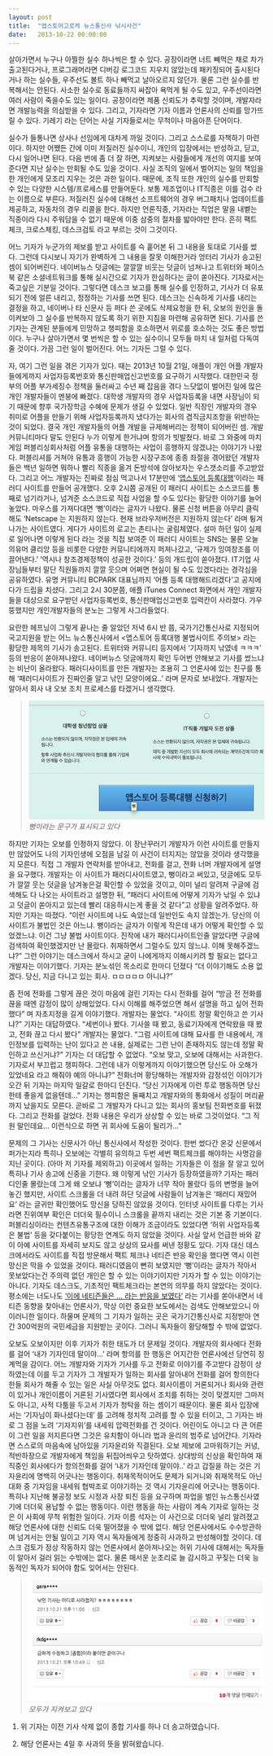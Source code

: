 ```yaml
---
layout: post
title:  "앱스토어고로케 뉴스통신사 낚시사건"
date:   2013-10-22 00:00:00
---
```



살아가면서 누구나 아찔한 실수 하나씩은 할 수 있다. 공장이라면 너트 빼먹은 채로 차가 출고된다거나, 프로그래머라면 디버깅 로그코드 지우지 않았는데 패키징되어 출시된다거나 하는 실수들, 우주선도 볼트 하나 빼먹고 날아오르지 않던가. 물론 그런 실수를 반복해서는 안된다. 사소한 실수로 동료들까지 싸잡아 욕먹게 될 수도 있고, 우주선이라면 여러 사람이 죽을수도 있는 일이다. 공장이라면 제품 신뢰도가 추락할 것이며, 개발자라면 개발능력을 의심받을 수 있다. 그리고, 기자라면 기자 이름과 언론사의 신뢰를 망가뜨릴 수 있다. 기레기 라는 단어는 사실 기자들로서는 무척이나 마음아픈 단어이다.


실수가 들통나면 상사나 선임에게 대차게 까일 것이다. 그리고 스스로를 자책하기 마련이다. 하지만 어쨌든 간에 이미 저질러진 실수이니, 개인의 입장에서는 반성하고, 딛고, 다시 일어나면 된다. 다음 번에 좀 더 잘 하면, 지켜보는 사람들에게 개선의 여지를 보여준다면 지난 실수는 만회될 수도 있을 것이다. 사실 조직의 일에서 벌어지는 일의 책임을 한 개인에게 모조리 지우는 것은 과한 일이다. 때문에, 조직 또한 개인의 실수를 만회할 수 있는 다양한 시스템/프로세스를 만들어둔다. 보통 제조업이나 IT직종은 이를 검수 라는 이름으로 부른다. 저질러진 실수에 대해선 소프트웨어의 경우 버그패치나 업데이트를 제공하고, 자동차의 경우 리콜을 한다. 하지만 언론직종, 기자라는 직업은 말을 내벹는 직종이라 다시 주워담을 수 없기 때문에 이중 삼중의 절차를 밟아야만 한다. 흔히 팩트 체크, 크로스체킹, 데스크검토 라고 부르는 것이 그것이다.


어느 기자가 누군가의 제보를 받고 사이트를 슥 훝어본 뒤 그 내용을 토대로 기사를 썼다. 그런데 다시보니 자기가 완벽하게 그 내용을 잘못 이해한거라 엉터리 기사가 송고된 셈이 되어버린다. 네이버뉴스 덧글에는 깔깔깔 비웃는 덧글이 넘쳐나고 트위터와 페이스북 같은 소셜네트워크를 통해 실시간으로 기자가 한심하다는 글이 쏟아진다. 기자로서는 죽고싶은 기분일 것이다. 그렇다면 데스크 보고를 통해 실수를 인정하고, 기사가 더 유포되기 전에 얼른 내리고, 정정하는 기사를 쓰면 된다. 데스크는 신속하게 기사를 내리는 결정을 하고, 네이버나 타 신문사 등 퍼다 쓴 곳에도 삭제요청을 한 뒤, 오보의 원인을 돌이켜보아 그 실수를 반복하지 않도록 하기 위한 지침을 마련해 공유하면 된다. 기사를 쓴 기자는 관계된 분들에게 민망하고 챙피함을 호소하면서 위로를 호소하는 것도 좋은 방법이다. 누구나 살아가면서 몇 번씩은 할 수 있는 실수이니 모두들 마치 내 일처럼 다독여줄 것이다. 가끔 그런 일이 벌어진다. 어느 기자든 그럴 수 있다.


자, 여기 그런 일을 겪은 기자가 있다. 때는 2013년 10월 21일, 애플이 개인 어플 개발자들에게까지 사업자등록번호와 통신판매업신고번호를 요구하기 시작했다. 대한민국 정부의 어플 부가세징수 정책을 둘러싸고 수년 째 잡음을 겪다 느닷없이 벌어진 일에 많은 개인 개발자들이 멘붕에 빠졌다. 대학생 개발자의 경우 사업자등록을 내면 사장님이 되기 때문에 향후 국가장학금 수혜에 문제가 생길 수 있었다. 일반 직장인 개발자의 경우 취미로 어플을 만들기 위해 사업자등록까지 냈다가는 회사의 겸직금지조항을 위반하는 것이 되었다. 결국 개인 개발자들의 어플 개발을 규제해버리는 정책이 되어버린 셈. 개발커뮤니티마다 말도 안된다 누가 이렇게 한거냐며 항의가 빗발쳤다. 바로 그 와중에 마치 게임 퍼블리싱회사처럼 어플 유통을 대행하는 사업이 흥행하지 않겠냐는 이야기가 나왔다. 퍼블리셔를 거쳐야 유통과 흥행이 가능한 시장구조에 종종 좌절을 겪어왔던 개발자들은 백년 일하면 뭐하나 빨리 직종을 옮겨 돈방석에 앉아보자는 우스갯소리를 주고받았다. 그리고 어느 개발자는 진짜로 점심 먹고나서 17분만에 &#8216;[앱스토어 등록대행](http://appstore.coroke.net)&#8216;이라는 패러디 사이트를 만들어 공개했다. 오후 2시쯤 공개된 이 패러디 사이트는 소스코드를 통째로 넘기라거나, 넘겨준 소스코드로 직접 사업을 할 수도 있다는 황당한 이야기를 늘어놓았다. 마우스를 가져다대면 &#8216;뻥&#8217;이라는 글자가 나왔다. 물론 신청 버튼을 아무리 클릭해도 &#8216;Netscape 는 지원하지 않는다. 현재 브라우저버전은 지원하지 않는다&#8217; 라며 튕겨나가는 사이트였다. 게다가 사이트의 로고는 촌티나는 굴림체였다. 설마 하던 일이 실제로 일어나면 이렇게 된다 라는 것을 직접 보여준 이 패러디 사이트는 SNS는 물론 오늘의유머 클리앙 등을 비롯한 다양한 커뮤니티에까지 퍼져나갔고, &#8216;규제가 잉여창조를 이끌어낸다.&#8217; &#8216;역시나 창조경제정책이 성공한 것이다.&#8217; 등의 개드립이 쏟아졌다. IT기업 사장님들부터 말단 직원들까지 깔깔 웃으며 어쩌면 현실이 될 수도 있겠다라는 경각심을 공유하였다. 유명 커뮤니티 BCPARK 대표님까지 &#8216;어플 등록 대행해드리겠다&#8217;고 공지에다가 드립을 치셨다. 그리고 2시 30분쯤, 애플 iTunes Connect 화면에서 개인 개발자들을 대상으로 요구받던 사업자등록번호, 통신판매업신고번호 입력칸이 사라졌다. 갸우뚱했지만 개인개발자들의 분노는 그렇게 사그라들었다.


요란한 헤프닝이 그렇게 끝나는 줄 알았던 저녁 6시 반 쯤, 국가기간통신사로 지정되어 국고지원을 받는 어느 뉴스통신사에서 &lt;앱스토어 등록대행 불법사이트 주의보&gt; 라는 황당한 제목의 기사가 송고된다. 트위터와 커뮤니티 등지에서 &#8216;기자까지 낚였네 ㅋㅋㅋ&#8217; 등의 반응이 쏟아져나왔다. 네이버뉴스 덧글에까지 확인 두어번 안해보고 기사를 썼느냐는 비난이 올라왔다. 패러디사이트를 만든 개발자는 조용히 그 언론사에 있는 친구를 통해 &#8216;패러디사이트가 진짜인줄 알고 낚인 모양이에요..&#8217; 라며 문자로 보내었다. 개발자는 알아서 회사 내 오보 조치 프로세스를 타겠거니 생각했다. 


> ![뻥](/images/2013-10-22-2.png)
> *뻥이라는 문구가 표시되고 있다*

하지만 기자는 오보를 인정하지 않았다. 이 장난꾸러기 개발자가 이런 사이트를 만들지만 않았어도 나의 기자인생에 오점을 남길 이 사건이 터지지는 않았을 것이라 생각했을지 모른다. 직접 그 개발자 연락처를 받아내고, 전화를 걸고, 전화 너머 개발자에게 설명을 요구했다. 개발자는 이 사이트가 패러디사이트였고, 뻥이라고 써있고, 덧글에도 모두가 깔깔 웃는 덧글을 남겨놓은걸 확인할 수 있었을 것이고, 이미 널리 알려져 구글에 검색해도 다 나오는 사이트라고 설명한 뒤, &#8220;패러디 사이트에 어떻게 기자가 낚일 수 있냐고 덧글이 쏟아지고 있는데 빨리 대응하시는게 좋을 것 같다&#8221;고 상황을 알려주었다. 하지만 기자는 따졌다. &#8220;이런 사이트에 나도 속았는데 일반인도 속지 않겠는가. 당신의 이 사이트가 불법인 것은 아느냐. 뻥이라는 글자가 이렇게 작은데 내가 어떻게 확인할 수 있었겠느냐. 이건 그냥 불법 사이트이다. 진작에 내가 패러디사이트인줄 알았다면 구글에 검색하여 확인했겠지만 난 몰랐다. 취재하면서 그럴수도 있지 않느냐. 이해 못해주겠느냐?&#8221; 그런 이야기는 데스크에서 하시고 굳이 나에게까지 이해시키려 할 필요는 없다고 개발자는 이야기했다. 기자는 분노섞인 목소리로 한마디 던졌다 &#8220;더 이야기해도 소용 없겠다. 당신, 지금 다니고 있는 회사. ㅁㅁㅁㅁㅁ 아니냐?&#8221; 


좀 전에 전화를 그렇게 끊은 것이 마음에 걸린 기자는 다시 전화를 걸어 &#8220;방금 전 전화를 끊을 때엔 감정이 많이 상해있었다. 다시 이해를 해주었으면 해서 설명을 하고 싶어 전화했다&#8221; 며 자초지정을 길게 이야기했다. 개발자는 물었다. &#8220;사이트 정말 확인하고 쓴 기사냐?&#8221; 기자는 대답하였다. &#8220;세번이나 봤다. 기사쓸 때 봤고, 동료기자에게 연락왔을 때 봤고, 전화 끊고 다시 봤다&#8221; 개발자는 물었다. &#8220;그럼 사이트에 대해 묘사를 한 내용에서, 개인정보를 입력하는 난이 있다고 쓴 내용, 실제로는 그런 난이 존재하지도 않는데 정말 확인하고 쓰신거냐?&#8221; 기자는 더 대답할 수 없었다. &#8220;오보 맞고, 오보에 대해서는 사과한다. 기자로서 부끄럽고 챙피하다. 그런데 내가 이렇게까지 이야기했으면 당신도 아 오해가 있었네요 라고 해줘야 예의 아니냐?&#8221; 전화너머 황당해하는 개발자와 감정섞인 이야기가 오간 뒤 기자는 마지막 일갈로 한마디 던진다. &#8220;당신 기자에게 이런 투로 행동하면 당신한테 좋을게 없을텐데…&#8221; 기자는 챙피함은 둘째치고 개발자와의 통화에서 성질이 머리끝까지 났을지도 모른다. 곧바로 그 개발자가 다니고 있는 회사의 홍보팀 전화번호를 뒤졌다. 그리고 전화를 걸었다. 전화 내용은 우리가 상상할 수 있는 바로 그것이었다. &#8220;그 직원 말인데요… 이런식으로 하면 귀 회사에 도움이 될리가…&#8221; 


문제의 그 기사는 신문사가 아닌 통신사에서 작성한 것이다. 한번 썼다간 온갖 신문에서 퍼가는지라 특히나 오보에는 각별히 유의하고 두번 세번 팩트체크를 해야하는 사명감을 지닌 곳이다. (아마 저 기자를 제외하고) 이곳에서 일하는 기자들은 이 점을 잘 알고 있어 특히나 기사 송고에 신중을 기한다. 왜 이렇게 낚인 기사가 등장하였을까? 기자는 패러디인줄 몰랐는데 그게 왜 오보냐 &#8216;뻥&#8217;이라는 글자가 너무 작아 몰랐다 등의 변명을 늘어놓긴 했지만, 사이트 스크롤을 더 내려 하단 덧글에 사람들이 남겨놓은 &#8216;패러디 재밌어요&#8217; 라는 글귀만 확인했어도 망신을 당하진 않았을 것이다. 인터넷 사이트를 다루는 기사라면 진위여부 확인은 더더욱 필수이니 스크롤을 끝까지 내리는 것은 기본 중 기본이다. 퍼블리싱이라는 컨텐츠유통구조에 대한 이해가 조금이라도 있었다면 &#8216;허위 사업자등록은 불법&#8217; 등을 갖다붙이는 황당한 연계도 하지 않았을 것이다. 사실 앞서 언급한 바와 같이 아예 사이트를 자세히 보지도 않고 상상의 묘사를 써낸 정황도 있다. 기자 대신 데스크에서라도 사이트를 직접 방문해서 팩트 체크나 네티즌 반응 확인을 했다면 역시 이런 망신은 막을 수 있었을 것이다. 패러디였음이 뻔히 보였지만 &#8216;뻥&#8217;이라는 글자가 작아서 못보았다는건 주의력 없던 개인은 할 수 있는 이야기이지만 기자가 할 수 있는 이야기는 아니다. 기자도 데스크도, 기초적인 팩트체크라는 본연의 의무를 하지 않았다는 것이다. 평소에는 너도나도 <a href="http://copy.coroke.net" target="_blank">&#8216;이에 네티즌들은 … 라는 반응을 보였다&#8217;</a> 라는 기사를 쏟아내면서 네티즌 동향을 찾아내는 언론사가, 막상 이런 중요한 보도에서는 검색도 안해보았으니 아이러니한 일이다. 하물며 문제의 그 기자가 일하는 곳은 국가기간통신사로 지정받아 연간 300억원의 국민세금을 지원받는 곳이다. 그러니 독자들이 황당해할 수 밖에 없었다.


오보도 오보이지만 이후 기자가 취한 태도가 더 문제일 것이다. 개발자의 회사에다 전화를 걸어 &#8216;내가 기자인데 말이야…&#8217; 라며 항의를 한 행동은 어지간한 언론사에선 당연히 징계먹을 감이다. 어느 개발자와 기자가 기사를 두고 전화로 이야기를 주고받다 감정이 상하였는데 이를 두고 기자가 그 개발자가 일하는 회사를 알아내어 전화를 걸어 항의한다 한들 회사가 해줄 수 있는 일은 사실 아무것도 없다. 회사이름이 거론되거나 회사와 관련이 있거나 개인이름이 거론된 기사였다면 회사에서 조치를 취하는 것이 맞겠지만 그마저도 아니고, 사적 다툼을 두고서 기자가 청탁을 하는 셈이기 때문이다. 물론 회사 입장에서는 &#8216;기자님이 화나셨다는데&#8217; 를 고려해 정치적 고려를 할 수 있을 터이고, 그 기자는 바로 그 점을 노려 &#8216;기자지위&#8217;를 내세워 압력전화를 건 것이다. 어린이도 아니고 다 큰 어른이 그런 일을 저지른다면 그것은 유치함이 아니라 법과 윤리의 범주로 넘어간다. 기자라면 스스로의 마음속에 남아있을 기자윤리와 직결된다. 오보 제보에 고마워하기는 커녕, 적반하장으로 개발자에게 책임을 뒤집어씌우고 탓하였다. 상대방의 신상을 확인하여 재직중인 회사에다가 항의전화를 걸어 &#8216;내가 기자인데 말이야..&#8217; 라고 갑질을 하는 것은 기자윤리에 명백히 어긋나는 행동이다. 취재목적이어도 문제가 되거니와 취재목적도 아닌 대화 중 기자임을 내세워 협박조로 이야기하는 것 역시 기자윤리에 어긋나는 행동이다. 특히나 지난해 불공정 보도 시정과 사장 퇴진 등을 요구하며 파업을 벌인 뉴스통신사였기에 더더욱 용납할 수 없는 행동이다. 이런 행동을 하는 사람이 계속 기자로 일하는 것은 이 사회에 무척 위험한 일이다. 기자 이름 석자는 이 사건으로 더더욱 널리 알려졌고 해당 언론사에 대한 신뢰도 더욱 떨어졌을 수 밖에 없다. 해당 언론사에서도 수수방관하며 넘겨서는 안될 일이고 기자 역시 독자들에게 정중히 사과하고 반성해야할 것이다. 데스크 검토가 정상 작동하지 않는 언론사에서 쏟아져나오는 허위 기사에 대해서는 독자들이 알아서 걸러 읽는 수밖에는 없다. 물론 매서운 눈초리로 늘 감시하고 꾸짖는 더욱 능동적인 독자가 되어야 함도 잊어서는 안된다.


> ![네이버뉴스댓글](/images/2013-10-22-1.png)
> *모두가 지켜보고 있다*

1) 위 기자는 이전 기사 삭제 없이 종합 기사를 하나 더 송고하였습니다. 

2) 해당 언론사는 4일 후 사과의 뜻을 밝혀왔습니다.


